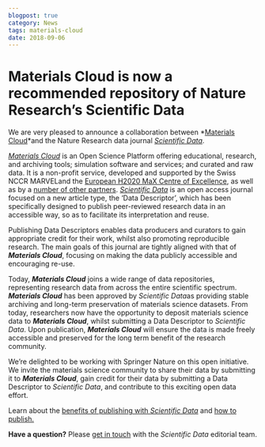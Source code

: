 ```yaml
---
blogpost: true
category: News
tags: materials-cloud
date: 2018-09-06
---
```


# Materials Cloud is now a recommended repository of Nature Research’s Scientific Data

We are very pleased to announce a collaboration between *[Materials Cloud](https://www.materialscloud.org/)*and the Nature Research data journal *[Scientific Data](https://www.nature.com/sdata/)*.

*[Materials Cloud](https://www.materialscloud.org/)* is an Open Science Platform offering educational, research, and archiving tools; simulation software and services; and curated and raw data. It is a non-profit service, developed and supported by the Swiss NCCR MARVELand the [European H2020 MaX Centre of Excellence](http://www.max-centre.eu/), as well as by a [number of other partners](https://www.materialscloud.org/home). *[Scientific Data](https://www.nature.com/sdata/)* is an open access journal focused on a new article type, the ‘Data Descriptor’, which has been specifically designed to publish peer-reviewed research data in an accessible way, so as to facilitate its interpretation and reuse.

Publishing Data Descriptors enables data producers and curators to gain appropriate credit for their work, whilst also promoting reproducible research. The main goals of this journal are tightly aligned with that of ***Materials Cloud***, focusing on making the data publicly accessible and encouraging re-use.

Today, ***Materials Cloud*** joins a wide range of data repositories, representing research data from across the entire scientific spectrum. ***Materials Cloud*** has been approved by *Scientific Data*as providing stable archiving and long-term preservation of materials science datasets. From today, researchers now have the opportunity to deposit materials science data to ***Materials Cloud***, whilst submitting a Data Descriptor to *Scientific Data*. Upon publication, ***Materials Cloud*** will ensure the data is made freely accessible and preserved for the long term benefit of the research community.

We’re delighted to be working with Springer Nature on this open initiative. We invite the materials science community to share their data by submitting it to ***Materials Cloud***, gain credit for their data by submitting a Data Descriptor to *Scientific Data*, and contribute to this exciting open data effort.

Learn about the [benefits of publishing with *Scientific Data*](https://www.nature.com/sdata/publish/reasons-to-publish) and [how to publish.](https://www.nature.com/sdata/publish/reasons-to-publish)

**Have a question?** Please [get in touch](mailto:scientificdata@nature.com) with the *Scientific Data* editorial team.
